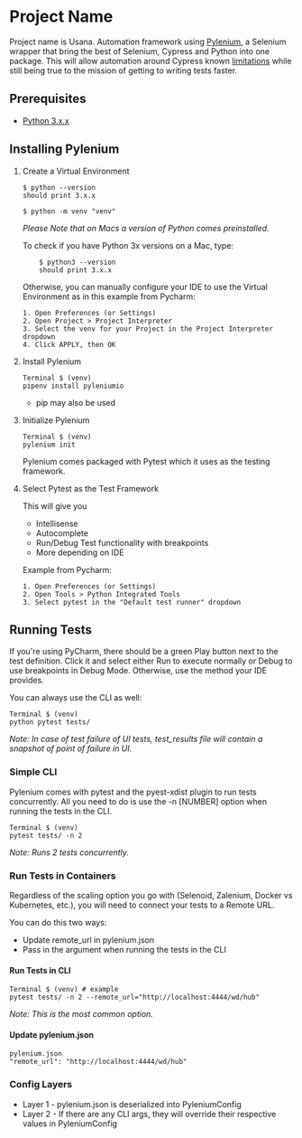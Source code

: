# Project Name

Project name is Usana. Automation framework using [Pylenium](https://docs.pylenium.io/), a Selenium wrapper that bring 
the best of Selenium, Cypress and Python into one package. This will allow automation around Cypress known 
[limitations](https://docs.cypress.io/guides/references/trade-offs.html#Permanent-trade-offs-1) while still being true
to the mission of getting to writing tests faster. 

## Prerequisites

- [Python 3.x.x](https://www.python.org/downloads/)

## Installing Pylenium

1. Create a Virtual Environment
    ~~~
    $ python --version
    should print 3.x.x
     
    $ python -m venv "venv"
    ~~~
    *Please Note that on Macs a version of Python comes preinstalled.*
   
    To check if you have Python 3x versions on a Mac, type:
    ~~~
        $ python3 --version
        should print 3.x.x
    ~~~
   
    Otherwise, you can manually configure your IDE to use the Virtual Environment as in this example from Pycharm:
    ~~~
    1. Open Preferences (or Settings)
    2. Open Project > Project Interpreter
    3. Select the venv for your Project in the Project Interpreter dropdown
    4. Click APPLY, then OK
    ~~~
2. Install Pylenium
    ~~~
    Terminal $ (venv)
    pipenv install pyleniumio
    ~~~
   - pip may also be used
3. Initialize Pylenium
    ~~~
    Terminal $ (venv)
    pylenium init
    ~~~
   Pylenium comes packaged with Pytest which it uses as the testing framework.
4. Select Pytest as the Test Framework

    This will give you
    - Intellisense
    - Autocomplete
    - Run/Debug Test functionality with breakpoints
    - More depending on IDE
    
    Example from Pycharm:
    ~~~
    1. Open Preferences (or Settings)
    2. Open Tools > Python Integrated Tools
    3. Select pytest in the "Default test runner" dropdown
    ~~~

## Running Tests

If you're using PyCharm, there should be a green Play button next to the test definition. Click it and select either Run
to execute normally or Debug to use breakpoints in Debug Mode. Otherwise, use the method your IDE provides. 

You can always use the CLI as well:
~~~
Terminal $ (venv)
python pytest tests/
~~~
*Note: In case of test failure of UI tests, test_results file will contain a snapshot of point of failure in UI.*

### Simple CLI

Pylenium comes with pytest and the pyest-xdist plugin to run tests concurrently. All you need to do is use the 
-n [NUMBER] option when running the tests in the CLI.
~~~
Terminal $ (venv) 
pytest tests/ -n 2
~~~
*Note: Runs 2 tests concurrently.*

### Run Tests in Containers

Regardless of the scaling option you go with (Selenoid, Zalenium, Docker vs Kubernetes, etc.), you will need to connect
your tests to a Remote URL.

You can do this two ways:
- Update remote_url in pylenium.json
- Pass in the argument when running the tests in the CLI

#### Run Tests in CLI
~~~
Terminal $ (venv) # example
pytest tests/ -n 2 --remote_url="http://localhost:4444/wd/hub"
~~~
*Note: This is the most common option.*

#### Update pylenium.json
~~~
pylenium.json
"remote_url": "http://localhost:4444/wd/hub"
~~~

### Config Layers

- Layer 1 - pylenium.json is deserialized into PyleniumConfig
- Layer 2 - If there are any CLI args, they will override their respective values in PyleniumConfig

